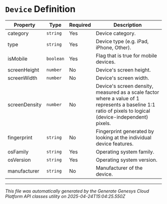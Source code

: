 # `Device` Definition

| Property | Type | Required | Description |
|----------|------|----------|-------------|
| category | `string` | Yes | Device category. |
| type | `string` | Yes | Device type (e.g. iPad, iPhone, Other). |
| isMobile | `boolean` | Yes | Flag that is true for mobile devices. |
| screenHeight | `number` | No | Device's screen height. |
| screenWidth | `number` | No | Device's screen width. |
| screenDensity | `number` | No | Device's screen density, measured as a scale factor where a value of 1 represents a baseline 1:1 ratio of pixels to logical (device-independent) pixels. |
| fingerprint | `string` | No | Fingerprint generated by looking at the individual device features. |
| osFamily | `string` | Yes | Operating system family. |
| osVersion | `string` | Yes | Operating system version. |
| manufacturer | `string` | No | Manufacturer of the device. |

---

*This file was automatically generated by the Generate Genesys Cloud Platform API classes utility on 2025-04-24T15:04:25.550Z*